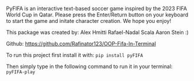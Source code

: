 PyFIFA is an interactive text-based soccer game inspired by the 2023 FIFA World 
Cup in Qatar. Please press the Enter/Return button on your keyboard to start the 
game and initate character creation. We hope you enjoy!

This package was created by:
Alex Hmitti
Rafael-Nadal Scala
Aaron Stein :)

Github:
https://github.com/Rafinator123/OOP-Fifa-In-Terminal


To run this project first install it with:
``pip install pyFIFA``

Then simply type in the following command to run it in your terminal:
``pyFIFA-play``